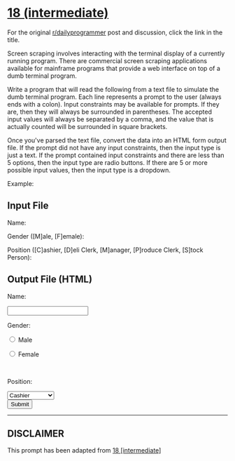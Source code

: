 # [18 (intermediate)](https://www.reddit.com/r/dailyprogrammer/comments/qivpg/352012_challenge_18_intermediate/)

For the original [r/dailyprogrammer](https://www.reddit.com/r/dailyprogrammer/) post and discussion, click the link in the title.

Screen scraping involves interacting with the terminal display of a currently running program.  There are commercial screen scraping applications available for mainframe programs that provide a web interface on top of a dumb terminal program.

Write a program that will read the following from a text file to simulate the dumb terminal program.  Each line represents a prompt to the user (always ends with a colon).  Input constraints may be available for prompts.  If they are, then they will always be surrounded in parentheses.  The accepted input values will always be separated by a comma, and the value that is actually counted will be surrounded in square brackets.

Once you've parsed the text file, convert the data into an HTML form output file.  If the prompt did not have any input constraints, then the input type is just a text.  If the prompt contained input constraints and there are less than 5 options, then the input type are radio buttons.  If there are 5 or more possible input values, then the input type is a dropdown.

Example:

## Input File
Name:

Gender ([M]ale, [F]emale):

Position ([C]ashier, [D]eli Clerk, [M]anager, [P]roduce Clerk, [S]tock Person):

## Output File (HTML)
<html>

<body>

<form>

Name:

<input type="text" name="name"/>

<br/>

Gender:

<input type="radio" name="gender" value="m"/> Male

<input type="radio" name="gender" value="f"/> Female

<br/>

Position:

<select name="position">

<option value="c">Cashier</option>

<option value="d">Deli Clerk</option>

<option value="m">Manager</option>

<option value="p">Produce Clerk</option>

<option value="s">Stock Person</option>

</select>

<br/>

<input type="submit" value="Submit"/>

</form>

</body>

</html>


----
## **DISCLAIMER**
This prompt has been adapted from [18 [intermediate]](https://www.reddit.com/r/dailyprogrammer/comments/qivpg/352012_challenge_18_intermediate/
)
